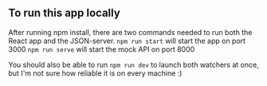 ## To run this app locally

After running npm install, there are two commands needed to run both the React app and the JSON-server.
`npm run start` will start the app on port 3000
`npm run serve` will start the mock API on port 8000

You should also be able to run `npm run dev` to launch both watchers at once, but I'm not sure how reliable it is on every machine :)